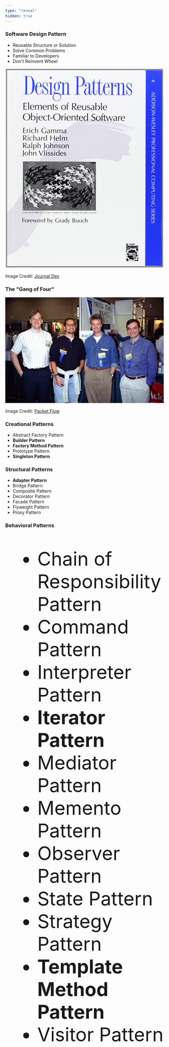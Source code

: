 ```yaml
---
type: "reveal"
hidden: true
---
```

<section>
    <h3>Software Design Pattern</h3>
    <ul>
        <li>Reusable Structure or Solution</li>
        <li>Solve Common Problems</li>
        <li>Familiar to Developers</li>
        <li>Don't Reinvent Wheel</li>
    </ul>
</section>
<section>
    <img class="plain stretch" src="/images/12/410_12_patterns.jpg">
    <p class="imagecredit">Image Credit: <a href="https://www.journaldev.com/7229/best-design-patterns-book">Journal Dev</a></p>
</section>
<section>
    <h3>The "Gang of Four"</h3>
    <img class="plain stretch" src="/images/12/410_12_gof.png">
    <p class="imagecredit">Image Credit: <a href="https://www.packetflow.co.uk/python-creational-design-patterns/">Packet Flow</a></p>
</section>
<section>
    <h3>Creational Patterns</h3>
    <ul>
        <li>Abstract Factory Pattern</li>
        <li><b>Builder Pattern</b></li>
        <li><b>Factory Method Pattern</b></li>
        <li>Prototype Pattern</li>
        <li><b>Singleton Pattern</b></li>
    </ul>
</section>
<section>
    <h3>Structural Patterns</h3>
    <ul>
        <li><b>Adapter Pattern</b></li>
        <li>Bridge Pattern</li>
        <li>Composite Pattern</li>
        <li>Decorator Pattern</li>
        <li>Facade Pattern</li>
        <li>Flyweight Pattern</li>
        <li>Proxy Pattern</li>
    </ul>
</section>
<section>
    <h3>Behavioral Patterns</h3>
    <ul style="font-size: 60px">
        <li>Chain of Responsibility Pattern</li>
        <li>Command Pattern</li>
        <li>Interpreter Pattern</li>
        <li><b>Iterator Pattern</b></li>
        <li>Mediator Pattern</li>
        <li>Memento Pattern</li>
        <li>Observer Pattern</li>
        <li>State Pattern</li>
        <li>Strategy Pattern</li>
        <li><b>Template Method Pattern</b></li>
        <li>Visitor Pattern</li>
    </ul>
</section>
